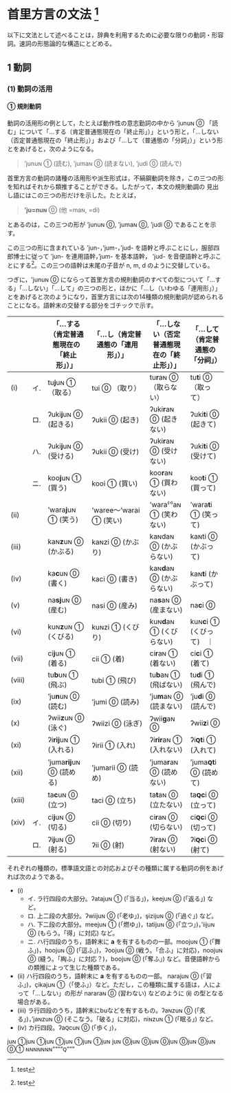 # 首里方言の文法 [^1]

以下に文法として述べることは，辞典を利用するために必要な限りの動詞・形容詞。速詞の形態論的な構造にとどめる。

## 1 動詞

### (1) 動詞の活用

#### ① 規則動詞

動詞の活用形の例として，たとえば動作性の意志勤詞の中から ’junuɴ ⓪ 「読む」について「…する（肯定普通態現在の「終止形」）」という形と，「…しない（否定普通態現在の「終止形」）」および「…して（普通態の「分詞」）」という形とをあげると，次のようになる。

> ’junuɴ ① (読む), ’jumaɴ ⓪ (読まない), ’judi ⓪ (読んで)

首里方言の動詞の諸種の活用形や派生形式は，不縞鋼動詞を除き，この三つの形を知ればそれから類推することができる。したがって，本文の規則動調の 見出し語にはこの三つの形だけを示した。たとえば，

> **’ju=nuɴ** ⓪ (他 =maɴ, =di)

とあるのは，この三つの形が ’junuɴ ⓪, ’jumaɴ ⓪, ’judi ⓪ であることを示す。

この三つの形に含まれている ’jun-，’jum-，’jud- を語幹と呼ぶことにし，服部四郎博士に従って ’jun- を連用語幹，’jum- を基本語幹， ’jud- を音便語幹と呼ぶことにする[^2]。この三つの語幹は末尾の子音が n, m, d のように交替している。

つぎに，'junuɴ ⓪ にならって首里方言の規則動詞のすべての型について「…する」「…しない」「…して」の三つの形と，ほかに「…し（いわゆる「連用形」）」とをあげると次のようになり，首里方言には次の14種類の規則動詞が認められることになる。語幹末の交替する部分をゴチックで示す。

| | | 「…する（肯定普通態現在の「終止形」）」 | 「…し（肯定普通態の「連用形」）」 | 「…しない（否定普通態現在の「終止形」）」 | 「…して（肯定普通態の「分祠」） |
| --- | --- | --- | --- | --- | ---- |
| (i) | イ. | tu**j**uɴ ① （取る）| tui ⓪ （取り） | tu**r**aɴ ⓪ （取らない） | tu**t**i ⓪ （取って） |
|      | ロ. | ʔuki**j**uɴ ⓪ (起きる) | ʔukii ⓪ (起き) | ʔuki**r**aɴ ⓪ (起きない) | ʔuki**t**i ⓪ (起きて) |
|      | ハ. | ʔuki**j**uɴ ⓪ (受ける) | ʔukii ⓪ (受け) | ʔuki**r**aɴ ⓪ (受けない) | ʔuki**t**i ⓪ (受けて) |
|      | ニ. | koo**j**uɴ ① (買う) | kooi ① (買い) | koo**r**aɴ ① (買わない) | koo**t**i ① (買って) |
| (ii) |   | ’wara**j**uɴ ① (笑う) | ’waree〜’warai ① (笑い) | ’wara⁽’⁾aɴ ① (笑わない) | ’wara**t**i ① (笑って) | 
| (iii) |  | kaɴ**z**uɴ ⓪ (かぶる) | kaɴzi ⓪ (かぶり) | kaɴdaɴ ⓪ (かぶらない) | kaɴti ⓪ (かぶって)  |
| (iv) |   | ka**c**uɴ ⓪ (書く) | kaci ⓪ (書き) | kaɴ**d**aɴ ⓪ (かぶらない)　| kaɴ**t**i (かぶって)　|
| (v) |  | na**sj**uɴ ⓪ (産む) | nasi ⓪ (産み) | na**s**aɴ ⓪ (産まない) | na**c**i ⓪ |
| (vi) | | kuɴ**z**uɴ ① (くびる) | kuɴzi ① (くびり) | kuɴ**d**aɴ ① (くびらない) | kuɴ**c**i ① (くびって)　｜
| (vii) | | ci**j**uɴ ① (着る) | cii ① (着) | ci**r**aɴ ① (着ない) | ci**c**i ① (着て) |
| (viii) |  | tu**b**uɴ ① (飛ぶ) | tubi ① (飛び) | tu**b**aɴ ① (飛ばない) | tu**d**i ① (飛んで) |
| (ix) | | ’ju**n**uɴ ⓪ (読む) | ’jumi ⓪ (読み) | ’ju**m**aɴ ⓪ (読まない) | ’ju**d**i ⓪ (読んで) |
| (x) | | ʔwii**z**uɴ ⓪ (泳ぐ) | ʔwiizi ⓪ (泳ぎ) | ʔwii**g**aɴ ⓪ | ʔwii**z**i ⓪ |
| (xi) |  | ʔi**rij**uɴ ① (入れる) | ʔirii ① (入れ) | ʔi**rir**aɴ ① (入れない) | ʔi**ꞯt**i ① (入れて) |
| (xii) |  | ’juma**rij**uɴ ⓪ (読める) | ’jumarii ⓪ (読め) | ’juma**r**aɴ ⓪ (読めない) | ’juma**ꞯt**i ⓪ (読めて) |
| (xiii) |  | ta**c**uɴ ⓪ (立つ) |  taci ⓪ (立ち) | ta**t**aɴ ⓪ (立たない) | ta**ꞯc**i ⓪ (立って) |
| (xiv) | イ. | ci**j**uɴ ⓪ (切る) | cii ⓪ (切り) | ci**r**aɴ ⓪ (切らない) | ci**ꞯc**i ⓪ (切って) |
| | ロ. | ʔi**j**uɴ ⓪ (射る) | ʔii ⓪ (射) | ʔi**r**aɴ ⓪ (射ない) |  ʔi**ꞯc**i ⓪ (射て) |

それぞれの種類の，標準語文語との対応およびその種類に属する動詞の例をあげれば次のようである。

- (i)
  - イ. ラ行四段の大部分。ʔatajuɴ ① (「当る」)，keejuɴ ⓪ (「返る」) など。
  - ロ. 上二段の大部分。ʔwiijuɴ ⓪ (「老ゆ」)，şizijuɴ ⓪ (「過ぐ」) など。
  - ハ. 下二段の大部分。meejuɴ ① (「燃ゆ」)，tatijuɴ ⓪ (「立つ」)，’iijuɴ ⓪ (もらう。「得」に対応) など。
  - ニ. ハ行四段のうち，語幹末に **a** を有するものの一部。moojuɴ ① (「舞ふ」)，hoojuɴ ⓪ (「這ふ」)，ʔoojuɴ ⓪ (戦う。「合ふ」に対応)，noojuɴ ⓪ (縫う。「綯ふ」に対応？)，boojuɴ ⓪ (「奪ふ」) など。音便語幹からの類推によって生じた種類である。
- (ii) ハ行四段のうち，語幹末に **a** を有するものの一部。 narajuɴ ⓪ (「習ふ」)，çikajuɴ ①（「使ふ」）など。ただし，この種類に属する語は，人によって「…しない」の形が nararaɴ ⓪ (習わない) などのように (**i**) の型となる場合がある。
- (iii) ラ行四段のうち，語幹末にbuなどを有するもの。ʔaɴzuɴ ⓪ (「炙る」)，’jaɴzuɴ ⓪ (そこなう。「破る」に対応)，niɴzuɴ ① (「眠る」) など。
- (iv) カ行四段。ʔaꞯcuɴ ⓪ (「歩く」)，


juɴ ①juɴ ①juɴ ①juɴ ①juɴ ①juɴ juɴ ⓪juɴ ⓪juɴ ⓪juɴ ⓪juɴ ⓪juɴ ⓪①
ɴɴɴɴɴɴɴ””””ꞯ”””

[^1]: test
[^2]: test